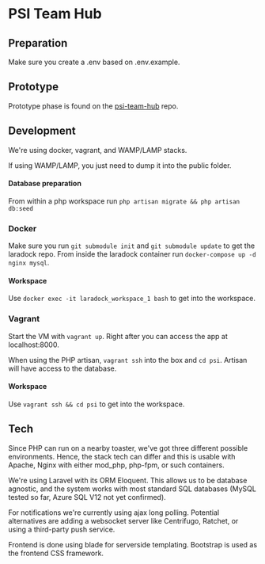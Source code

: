 # PSI Team Hub

## Preparation
Make sure you create a .env based on .env.example.

## Prototype
Prototype phase is found on the [psi-team-hub](https://github.com/jrocketfingers/psi-team-hub) repo.

## Development
We're using docker, vagrant, and WAMP/LAMP stacks.

If using WAMP/LAMP, you just need to dump it into the public folder.

#### Database preparation
From within a php workspace run `php artisan migrate && php artisan db:seed`

### Docker
Make sure you run `git submodule init` and `git submodule update` to get the laradock repo.
From inside the laradock container run `docker-compose up -d nginx mysql`.

#### Workspace
Use `docker exec -it laradock_workspace_1 bash` to get into the workspace.

### Vagrant
Start the VM with `vagrant up`.
Right after you can access the app at localhost:8000.

When using the PHP artisan, `vagrant ssh` into the box and `cd psi`. Artisan
will have access to the database.

#### Workspace
Use `vagrant ssh && cd psi` to get into the workspace.

## Tech
Since PHP can run on a nearby toaster, we've got three different possible environments.
Hence, the stack tech can differ and this is usable with Apache, Nginx with either mod_php, php-fpm, or such containers.

We're using Laravel with its ORM Eloquent. This allows us to be database agnostic, and the system works with most
standard SQL databases (MySQL tested so far, Azure SQL V12 not yet confirmed).

For notifications we're currently using ajax long polling. Potential alternatives are adding a websocket server like
Centrifugo, Ratchet, or using a third-party push service.

Frontend is done using blade for serverside templating. Bootstrap is used as the frontend CSS framework.

